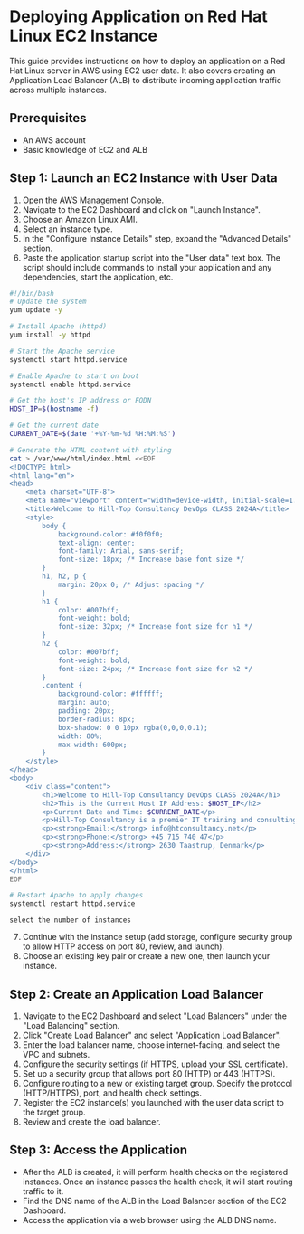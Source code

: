 # Deploying Application on Red Hat Linux EC2 Instance

This guide provides instructions on how to deploy an application on a Red Hat Linux server in AWS using EC2 user data. It also covers creating an Application Load Balancer (ALB) to distribute incoming application traffic across multiple instances.

## Prerequisites

- An AWS account
- Basic knowledge of EC2 and ALB

## Step 1: Launch an EC2 Instance with User Data

1. Open the AWS Management Console.
2. Navigate to the EC2 Dashboard and click on "Launch Instance".
3. Choose an Amazon Linux AMI.
4. Select an instance type.
5. In the "Configure Instance Details" step, expand the "Advanced Details" section.
6. Paste the application startup script into the "User data" text box. The script should include commands to install your application and any dependencies, start the application, etc.
```bash
#!/bin/bash
# Update the system
yum update -y

# Install Apache (httpd)
yum install -y httpd

# Start the Apache service
systemctl start httpd.service

# Enable Apache to start on boot
systemctl enable httpd.service

# Get the host's IP address or FQDN
HOST_IP=$(hostname -f)

# Get the current date
CURRENT_DATE=$(date '+%Y-%m-%d %H:%M:%S')

# Generate the HTML content with styling
cat > /var/www/html/index.html <<EOF
<!DOCTYPE html>
<html lang="en">
<head>
    <meta charset="UTF-8">
    <meta name="viewport" content="width=device-width, initial-scale=1.0">
    <title>Welcome to Hill-Top Consultancy DevOps CLASS 2024A</title>
    <style>
        body {
            background-color: #f0f0f0;
            text-align: center;
            font-family: Arial, sans-serif;
            font-size: 18px; /* Increase base font size */
        }
        h1, h2, p {
            margin: 20px 0; /* Adjust spacing */
        }
        h1 {
            color: #007bff;
            font-weight: bold;
            font-size: 32px; /* Increase font size for h1 */
        }
        h2 {
            color: #007bff;
            font-weight: bold;
            font-size: 24px; /* Increase font size for h2 */
        }
        .content {
            background-color: #ffffff;
            margin: auto;
            padding: 20px;
            border-radius: 8px;
            box-shadow: 0 0 10px rgba(0,0,0,0.1);
            width: 80%;
            max-width: 600px;
        }
    </style>
</head>
<body>
    <div class="content">
        <h1>Welcome to Hill-Top Consultancy DevOps CLASS 2024A</h1>
        <h2>This is the Current Host IP Address: $HOST_IP</h2>
        <p>Current Date and Time: $CURRENT_DATE</p>
        <p>Hill-Top Consultancy is a premier IT training and consulting firm that was founded with the vision of empowering professionals and organizations by providing them with cutting-edge skills in DevOps, Cloud Computing, and Software Development. Our ethos is built on the foundation of continuous learning and innovation, which we believe are essential in navigating the ever-evolving technology landscape.</p>
        <p><strong>Email:</strong> info@htconsultancy.net</p>
        <p><strong>Phone:</strong> +45 715 740 47</p>
        <p><strong>Address:</strong> 2630 Taastrup, Denmark</p>
    </div>
</body>
</html>
EOF

# Restart Apache to apply changes
systemctl restart httpd.service
```
`select the number of instances`

7. Continue with the instance setup (add storage, configure security group to allow HTTP access on port 80, review, and launch).
8. Choose an existing key pair or create a new one, then launch your instance.

## Step 2: Create an Application Load Balancer

1. Navigate to the EC2 Dashboard and select "Load Balancers" under the "Load Balancing" section.
2. Click "Create Load Balancer" and select "Application Load Balancer".
3. Enter the load balancer name, choose internet-facing, and select the VPC and subnets.
4. Configure the security settings (if HTTPS, upload your SSL certificate).
5. Set up a security group that allows port 80 (HTTP) or 443 (HTTPS).
6. Configure routing to a new or existing target group. Specify the protocol (HTTP/HTTPS), port, and health check settings.
7. Register the EC2 instance(s) you launched with the user data script to the target group.
8. Review and create the load balancer.

## Step 3: Access the Application

- After the ALB is created, it will perform health checks on the registered instances. Once an instance passes the health check, it will start routing traffic to it.
- Find the DNS name of the ALB in the Load Balancer section of the EC2 Dashboard.
- Access the application via a web browser using the ALB DNS name. 
